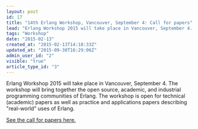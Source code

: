 ```yaml
---
layout: post
id: 17
title: "14th Erlang Workshop, Vancouver, September 4: Call for papers"
lead: "Erlang Workshop 2015 will take place in Vancouver, September 4. "
tags: "Workshop"
date: "2015-02-13"
created_at: "2015-02-13T14:18:33Z"
updated_at: "2015-09-30T16:29:06Z"
admin_user_id: "2"
visible: "true"
article_type_id: "3"
---
```


 Erlang Workshop 2015 will take place in Vancouver, September 4. The workshop will bring together the open source, academic, and industrial programming communities of Erlang. The workshop is open for technical (academic) papers as well as practice and applications papers describing "real-world" uses of Erlang.

[See the call for papers here.
](/workshop/2015/)

